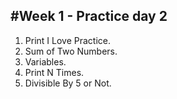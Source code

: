 ## #Week 1 - Practice day 2

1. Print I Love Practice.
2. Sum of Two Numbers.
3. Variables.
4. Print N Times.
5. Divisible By 5 or Not.